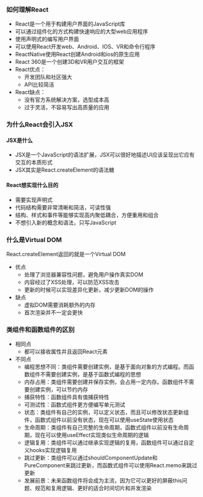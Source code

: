 ### 如何理解React
- React是一个用于构建用户界面的JavaScript库
- 可以通过组件化的方式构建快速响应的大型web应用程序
- 使用声明式的编写用户界面
- 可以使用React开发web、Android、IOS、VR和命令行程序
- ReactNative使用React创建Android和ios的原生应用
- React 360是一个创建3D和VR用户交互的框架
- React优点：
    + 开发团队和社区强大
    + API比较简洁
- React缺点：
    + 没有官方系统解决方案，选型成本高
    + 过于灵活，不容易写出高质量的应用


### 为什么React会引入JSX
#### JSX是什么
- JSX是一个JavaScript的语法扩展，JSX可以很好地描述UI应该呈现出它应有交互的本质形式
- JSX其实是React.createElement的语法糖
#### React想实现什么目的
- 需要实现声明式
- 代码结构需要非常清晰和简洁，可读性强
- 结构、样式和事件等能够实现高内聚低耦合，方便重用和组合
- 不想引入新的概念和语法，只写JavaScript

### 什么是Virtual DOM
React.createElement返回的就是一个Virtual DOM
- 优点
    + 处理了浏览器兼容性问题，避免用户操作真实DOM
    + 内容经过了XSS处理，可以防范XSS攻击
    + 更新的时候可以实现差异化更新，减少更新DOM的操作
- 缺点
    + 虚拟DOM需要消耗额外的内存
    + 首次渲染并不一定会更快

### 类组件和函数组件的区别
- 相同点
    + 都可以接收属性并且返回React元素
- 不同点
    + 编程思想不同：类组件需要创建实例，是基于面向对象的方式编程。而函数组件不需要创建实例，是基于函数式编程的思想
    + 内存占用：类组件需要创建并保存实例，会占用一定内存。函数组件不需要创建实例，可以节约内存
    + 捕获特性：函数组件具有值捕获特性
    + 可测试性：函数式组件更方便编写单元测试
    + 状态：类组件有自己的实例，可以定义状态，而且可以修改状态更新组件，函数式组件以前没有状态，现在可以使用useState使用状态
    + 生命周期：类组件有自己完整的生命周期，函数式组件以前没有生命周期，现在可以使用useEffect实现类似生命周期的逻辑
    + 逻辑复用：类组件可以通过继承实现逻辑的复用，函数组件可以通过自定义hooks实现逻辑复用
    + 跳过更新：类组件可以通过shouldComponentUpdate和PureComponent来跳过更新，而函数式组件可以使用React.memo来跳过更新
    + 发展前景：未来函数组件将会成为主流，因为它可以更好的屏蔽this问题、规范和复用逻辑、更好的适合时间切片和并发渲染
